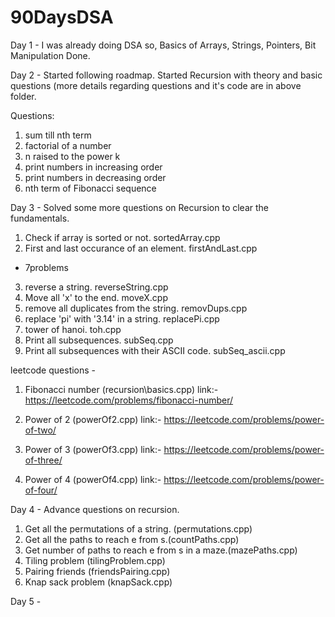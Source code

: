# 90DaysDSA

Day 1 - 
I was already doing DSA so, Basics of Arrays, Strings, Pointers, Bit Manipulation Done.

Day 2 - 
Started following roadmap. Started Recursion with theory and basic questions (more details regarding questions and it's code are in above folder. 

Questions:
1. sum till nth term
2. factorial of a number
3. n raised to the power k
4. print numbers in increasing order
5. print numbers in decreasing order
6. nth term of Fibonacci sequence 

Day 3 -
Solved some more questions on Recursion to clear the fundamentals.

1. Check if array is sorted or not. sortedArray.cpp
2. First and last occurance of an element.  firstAndLast.cpp

- 7problems

3. reverse a string. reverseString.cpp
4. Move all 'x' to the end. moveX.cpp
5. remove all duplicates from the string. removDups.cpp
6. replace 'pi' with '3.14' in a string. replacePi.cpp
7. tower of hanoi. toh.cpp
8. Print all subsequences. subSeq.cpp
9. Print all subsequences with their ASCII code. subSeq_ascii.cpp



leetcode questions - 

1. Fibonacci number (recursion\basics.cpp)
link:- https://leetcode.com/problems/fibonacci-number/

2. Power of 2 (powerOf2.cpp)
link:- https://leetcode.com/problems/power-of-two/

3. Power of 3 (powerOf3.cpp)
link:- https://leetcode.com/problems/power-of-three/

4. Power of 4 (powerOf4.cpp)
link:- https://leetcode.com/problems/power-of-four/

Day 4 -
Advance questions on recursion.

1. Get all the permutations of a string. (permutations.cpp)
2. Get all the paths to reach e from s.(countPaths.cpp)
3. Get number of paths to reach e from s in a maze.(mazePaths.cpp)
4. Tiling problem (tilingProblem.cpp)
5. Pairing friends (friendsPairing.cpp)
6. Knap sack problem (knapSack.cpp)

Day 5 -
